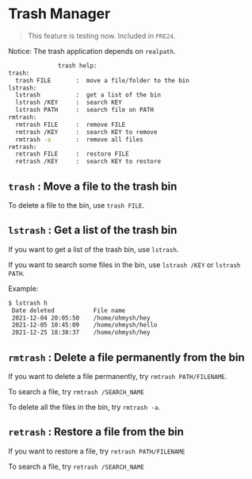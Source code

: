 # Trash Manager

> This feature is testing now.
> Included in `PRE24`.

Notice: The trash application depends on `realpath`.

```bash
              trash help:
trash:
  trash FILE       :  move a file/folder to the bin
lstrash:
  lstrash          :  get a list of the bin
  lstrash /KEY     :  search KEY
  lstrash PATH     :  search file on PATH
rmtrash:
  rmtrash FILE     :  remove FILE
  rmtrash /KEY     :  search KEY to remove
  rmtrash -a       :  remove all files
retrash:
  retrash FILE     :  restore FILE
  retrash /KEY     :  search KEY to restore
```

## `trash` : Move a file to the trash bin

To delete a file to the bin, use `trash FILE`.

## `lstrash` : Get a list of the trash bin

If you want to get a list of the trash bin, use `lstrash`.

If you want to search some files in the bin, use `lstrash /KEY` or `lstrash PATH`.

Example:

```bash
$ lstrash h
 Date deleted           File name
 2021-12-04 20:05:50    /home/ohmysh/hey
 2021-12-05 10:45:09    /home/ohmysh/hello
 2021-12-25 18:38:37    /home/ohmysh/hey
```

## `rmtrash` : Delete a file permanently from the bin


If you want to delete a file permanently, try `rmtrash PATH/FILENAME`.

To search a file, try `rmtrash /SEARCH_NAME`

To delete all the files in the bin, try `rmtrash -a`.

## `retrash` : Restore a file from the bin

If you want to restore a file, try `retrash PATH/FILENAME`

To search a file, try `retrash /SEARCH_NAME`


